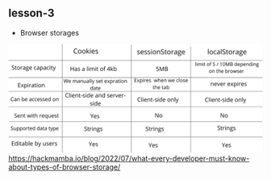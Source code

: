 ## lesson-3

- Browser storages

![img.png](img.png)
https://hackmamba.io/blog/2022/07/what-every-developer-must-know-about-types-of-browser-storage/

